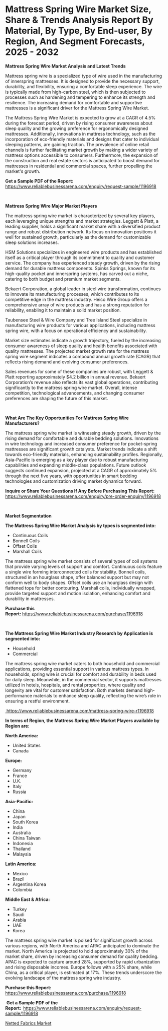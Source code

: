 <p><h1>Mattress Spring Wire Market Size, Share & Trends Analysis Report By Material, By Type, By End-user, By Region, And Segment Forecasts, 2025 - 2032</h1></p><p><strong>Mattress Spring Wire Market Analysis and Latest Trends</strong></p>
<p><p>Mattress spring wire is a specialized type of wire used in the manufacturing of innerspring mattresses. It is designed to provide the necessary support, durability, and flexibility, ensuring a comfortable sleep experience. The wire is typically made from high-carbon steel, which is then subjected to processes such as hardening and tempering to enhance its strength and resilience. The increasing demand for comfortable and supportive mattresses is a significant driver for the Mattress Spring Wire Market.</p><p>The Mattress Spring Wire Market is expected to grow at a CAGR of 4.5% during the forecast period, driven by rising consumer awareness about sleep quality and the growing preference for ergonomically designed mattresses. Additionally, innovations in mattress technology, such as the incorporation of eco-friendly materials and designs that cater to individual sleeping patterns, are gaining traction. The prevalence of online retail channels is further facilitating market growth by making a wider variety of mattress options accessible to consumers. Furthermore, the expansion of the construction and real estate sectors is anticipated to boost demand for mattresses in residential and commercial spaces, further propelling the market's growth.</p></p>
<p><strong>Get a Sample PDF of the Report:&nbsp;</strong> <a href="https://www.reliablebusinessarena.com/enquiry/request-sample/1196918?utm_campaign=3443&utm_medium=2&utm_source=Github&utm_content=ia&utm_term=01042025&utm_id=mattress-spring-wire">https://www.reliablebusinessarena.com/enquiry/request-sample/1196918</a></p>
<p>&nbsp;</p>
<p><strong>Mattress Spring Wire Major Market Players</strong></p>
<p><p>The mattress spring wire market is characterized by several key players, each leveraging unique strengths and market strategies. Leggett & Platt, a leading supplier, holds a significant market share with a diversified product range and robust distribution network. Its focus on innovation positions it well for sustained growth, particularly as the demand for customizable sleep solutions increases.</p><p>HSM Solutions specializes in engineered wire products and has established itself as a critical player through its commitment to quality and customer service. The company has experienced steady growth, driven by the rising demand for durable mattress components. Spinks Springs, known for its high-quality pocket and innerspring systems, has carved out a niche, catering to both budget and premium market segments.</p><p>Bekaert Corporation, a global leader in steel wire transformation, continues to innovate its manufacturing processes, which contributes to its competitive edge in the mattress industry. Heico Wire Group offers a comprehensive array of wire products and has a strong reputation for reliability, enabling it to maintain a solid market position. </p><p>Taubensee Steel & Wire Company and Tree Island Steel specialize in manufacturing wire products for various applications, including mattress spring wire, with a focus on operational efficiency and sustainability. </p><p>Market size estimates indicate a growth trajectory, fueled by the increasing consumer awareness of sleep quality and health benefits associated with quality mattresses. The projected market growth rate for the mattress spring wire segment indicates a compound annual growth rate (CAGR) that reflects rising demand and evolving consumer preferences.</p><p>Sales revenues for some of these companies are robust, with Leggett & Platt reporting approximately $4.2 billion in annual revenue. Bekaert Corporation’s revenue also reflects its vast global operations, contributing significantly to the mattress spring wire market. Overall, intense competition, technological advancements, and changing consumer preferences are shaping the future of this market.</p></p>
<p>&nbsp;</p>
<p><strong>What Are The Key Opportunities For Mattress Spring Wire Manufacturers?</strong></p>
<p><p>The mattress spring wire market is witnessing steady growth, driven by the rising demand for comfortable and durable bedding solutions. Innovations in wire technology and increased consumer preference for pocket-spring mattresses are significant growth catalysts. Market trends indicate a shift towards eco-friendly materials, enhancing sustainability profiles. Regionally, Asia-Pacific is emerging as a key player due to robust manufacturing capabilities and expanding middle-class populations. Future outlook suggests continued expansion, projected at a CAGR of approximately 5% through the next five years, with opportunities in smart bedding technologies and customization driving market dynamics forward.</p></p>
<p><strong>Inquire or Share Your Questions If Any Before Purchasing This Report:</strong> <a href="https://www.reliablebusinessarena.com/enquiry/pre-order-enquiry/1196918?utm_campaign=3443&utm_medium=2&utm_source=Github&utm_content=ia&utm_term=01042025&utm_id=mattress-spring-wire">https://www.reliablebusinessarena.com/enquiry/pre-order-enquiry/1196918</a></p>
<p>&nbsp;</p>
<p><strong>Market Segmentation</strong></p>
<p><strong>The Mattress Spring Wire Market Analysis by types is segmented into:</strong></p>
<p><ul><li>Continuous Coils</li><li>Bonnell Coils</li><li>Offset Coils</li><li>Marshall Coils</li></ul></p>
<p><p>The mattress spring wire market consists of several types of coil systems that provide varying levels of support and comfort. Continuous coils feature a single wire forming interconnected coils for stability. Bonnell coils, structured in an hourglass shape, offer balanced support but may not conform well to body shapes. Offset coils use an hourglass design with flattened tops for better contouring. Marshall coils, individually wrapped, provide targeted support and motion isolation, enhancing comfort and durability in mattresses.</p></p>
<p><strong>Purchase this Report:&nbsp;</strong><a href="https://www.reliablebusinessarena.com/purchase/1196918?utm_campaign=3443&utm_medium=2&utm_source=Github&utm_content=ia&utm_term=01042025&utm_id=mattress-spring-wire">https://www.reliablebusinessarena.com/purchase/1196918</a></p>
<p>&nbsp;</p>
<p><strong>The Mattress Spring Wire Market Industry Research by Application is segmented into:</strong></p>
<p><ul><li>Household</li><li>Commercial</li></ul></p>
<p><p>The mattress spring wire market caters to both household and commercial applications, providing essential support in various mattress types. In households, spring wire is crucial for comfort and durability in beds used for daily sleep. Meanwhile, in the commercial sector, it supports mattresses utilized in hotels, hospitals, and rental properties, where quality and longevity are vital for customer satisfaction. Both markets demand high-performance materials to enhance sleep quality, reflecting the wire’s role in ensuring a restful environment.</p></p>
<p><a href="https://www.reliablebusinessarena.com/mattress-spring-wire-r1196918?utm_campaign=3443&utm_medium=2&utm_source=Github&utm_content=ia&utm_term=01042025&utm_id=mattress-spring-wire">&nbsp;https://www.reliablebusinessarena.com/mattress-spring-wire-r1196918</a></p>
<p><strong>In terms of Region, the Mattress Spring Wire Market Players available by Region are:</strong></p>
<p>
    <p> <strong> North America: </strong>
        <ul>
            <li>United States</li>
            <li>Canada</li>
        </ul>
        </p> 
    <p> <strong> Europe: </strong>
        <ul>
            <li>Germany</li>
            <li>France</li>
            <li>U.K.</li>
            <li>Italy</li>
            <li>Russia</li>
        </ul>
        </p> 
    <p> <strong> Asia-Pacific: </strong>
        <ul>
            <li>China</li>
            <li>Japan</li>
            <li>South Korea</li>
            <li>India</li>
            <li>Australia</li>
            <li>China Taiwan</li>
            <li>Indonesia</li>
            <li>Thailand</li>
            <li>Malaysia</li>
        </ul>
        </p> 
    <p> <strong> Latin America: </strong>
        <ul>
            <li>Mexico</li>
            <li>Brazil</li>
            <li>Argentina Korea</li>
            <li>Colombia</li>
        </ul>
        </p> 
    <p> <strong> Middle East & Africa: </strong>
        <ul>
            <li>Turkey</li>
            <li>Saudi</li>
            <li>Arabia</li>
            <li>UAE</li>
            <li>Korea</li>
        </ul>
    </p>
    </p>
<p><p>The mattress spring wire market is poised for significant growth across various regions, with North America and APAC anticipated to dominate the market. North America is projected to hold approximately 30% of the market share, driven by increasing consumer demand for quality bedding. APAC is expected to capture around 28%, supported by rapid urbanization and rising disposable incomes. Europe follows with a 25% share, while China, as a critical player, is estimated at 17%. These trends underscore the evolving landscape of the mattress spring wire industry.</p></p>
<p><strong>Purchase this Report: </strong><a href="https://www.reliablebusinessarena.com/purchase/1196918?utm_campaign=3443&utm_medium=2&utm_source=Github&utm_content=ia&utm_term=01042025&utm_id=mattress-spring-wire">https://www.reliablebusinessarena.com/purchase/1196918</a></p>
<p>&nbsp;<strong>Get a Sample PDF of the Report:&nbsp;&nbsp;</strong><a href="https://www.reliablebusinessarena.com/enquiry/request-sample/1196918?utm_campaign=3443&utm_medium=2&utm_source=Github&utm_content=ia&utm_term=01042025&utm_id=mattress-spring-wire">https://www.reliablebusinessarena.com/enquiry/request-sample/1196918</a></p>
<p><strong></strong></p>
<p><p><a href="https://github.com/debowflaggqw/Market-Research-Report-List-1/blob/main/netted-fabrics-market.md?utm_campaign=3443&utm_medium=2&utm_source=Github&utm_content=ia&utm_term=01042025&utm_id=mattress-spring-wire">Netted Fabrics Market</a></p></p>